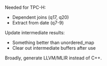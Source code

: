 Needed for TPC-H:
- Dependent joins (q17, q20)
- Extract from date (q7-9)

Update intermediate results:
- Something better than unordered_map
- Clear out intermediate buffers after use

Broadly, generate LLVM/MLIR instead of C++.